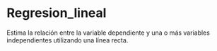 # Regresion_lineal
Estima la relación entre la variable  dependiente y una o más variables independientes utilizando  una línea recta.
